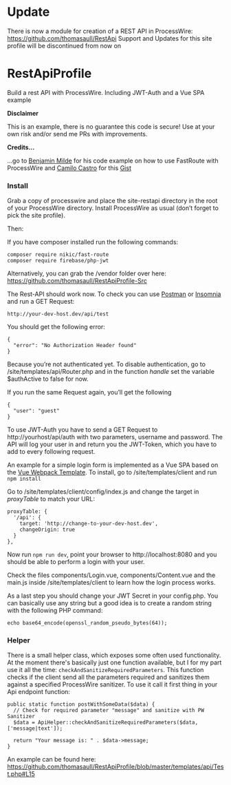 # Update

There is now a module for creation of a REST API in ProcessWire: https://github.com/thomasaull/RestApi Support and Updates for this site profile will be discontinued from now on

# RestApiProfile
Build a rest API with ProcessWire. Including JWT-Auth and a Vue SPA example

**Disclaimer**

This is an example, there is no guarantee this code is secure! Use at your own risk and/or send me PRs with improvements.

**Credits…**

…go to [Benjamin Milde](https://github.com/LostKobrakai) for his code example on how to use FastRoute with ProcessWire and [Camilo Castro](https://gist.github.com/clsource) for this [Gist](https://gist.github.com/clsource/dc7be74afcbfc5fe752c)

### Install

Grab a copy of processwire and place the site-restapi directory in the root of your ProcessWire directory. Install ProcessWire as usual (don’t forget to pick the site profile).

Then:

If you have composer installed run the following commands:
```
composer require nikic/fast-route
composer require firebase/php-jwt
```

Alternatively, you can grab the /vendor folder over here: https://github.com/thomasaull/RestApiProfile-Src

The Rest-API should work now. To check you can use [Postman](https://www.getpostman.com/) or [Insomnia](https://insomnia.rest/) and run a GET Request:

`http://your-dev-host.dev/api/test`

You should get the following error:

```
{
  "error": "No Authorization Header found"
}
```

Because you’re not authenticated yet. To disable authentication, go to /site/templates/api/Router.php and in the function *handle* set the variable $authActive to false for now.

If you run the same Request again, you’ll get the following
```
{
  "user": "guest"
}
```

To use JWT-Auth you have to send a GET Request to http://yourhost/api/auth with two parameters, username and password. The API will log your user in and return you the JWT-Token, which you have to add to every following request.

An example for a simple login form is implemented as a Vue SPA based on the [Vue Webpack Template](https://github.com/vuejs-templates/webpack). To install, go to /site/templates/client and run `npm install`

Go to /site/templates/client/config/index.js and change the target in *proxyTable* to match your URL:

```
proxyTable: {
  '/api': {
    target: 'http://change-to-your-dev-host.dev',
    changeOrigin: true
  }
},
```

Now run `npm run dev`, point your browser to http://localhost:8080 and you should be able to perform a login with your user.

Check the files components/Login.vue, components/Content.vue and the main.js inside /site/templates/client to learn how the login process works.

As a last step you should change your JWT Secret in your config.php. You can basically use any string but a good idea is to create a random string with the following PHP command:

`echo base64_encode(openssl_random_pseudo_bytes(64));`

### Helper

There is a small helper class, which exposes some often used functionality. At the moment there's basically just one function available, but I for my part use it all the time: `checkAndSanitizeRequiredParameters`. This function checks if the client send all the parameters required and sanitizes them against a specified ProcessWire sanitizer. To use it call it first thing in your Api endpoint function:
```
public static function postWithSomeData($data) {
  // Check for required parameter "message" and sanitize with PW Sanitizer
  $data = ApiHelper::checkAndSanitizeRequiredParameters($data, ['message|text']);

  return "Your message is: " . $data->message;
}
```

An example can be found here: https://github.com/thomasaull/RestApiProfile/blob/master/templates/api/Test.php#L15

